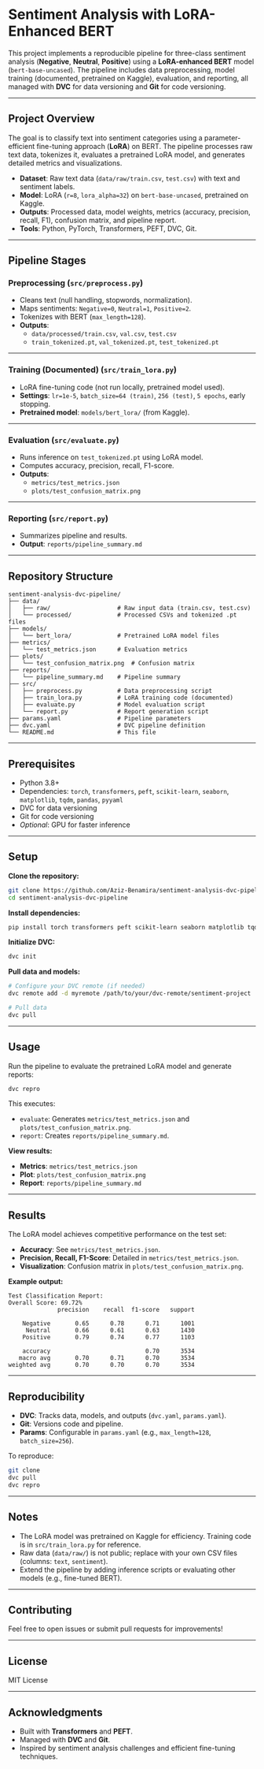 # Sentiment Analysis with LoRA-Enhanced BERT

This project implements a reproducible pipeline for three-class sentiment analysis (**Negative**, **Neutral**, **Positive**) using a **LoRA-enhanced BERT** model (`bert-base-uncased`). The pipeline includes data preprocessing, model training (documented, pretrained on Kaggle), evaluation, and reporting, all managed with **DVC** for data versioning and **Git** for code versioning.

---

## Project Overview

The goal is to classify text into sentiment categories using a parameter-efficient fine-tuning approach (**LoRA**) on BERT. The pipeline processes raw text data, tokenizes it, evaluates a pretrained LoRA model, and generates detailed metrics and visualizations.

- **Dataset**: Raw text data (`data/raw/train.csv`, `test.csv`) with text and sentiment labels.
- **Model**: LoRA (`r=8`, `lora_alpha=32`) on `bert-base-uncased`, pretrained on Kaggle.
- **Outputs**: Processed data, model weights, metrics (accuracy, precision, recall, F1), confusion matrix, and pipeline report.
- **Tools**: Python, PyTorch, Transformers, PEFT, DVC, Git.

---

## Pipeline Stages

### Preprocessing (`src/preprocess.py`)

- Cleans text (null handling, stopwords, normalization).
- Maps sentiments: `Negative=0`, `Neutral=1`, `Positive=2`.
- Tokenizes with BERT (`max_length=128`).
- **Outputs**:
  - `data/processed/train.csv`, `val.csv`, `test.csv`
  - `train_tokenized.pt`, `val_tokenized.pt`, `test_tokenized.pt`

---

### Training (Documented) (`src/train_lora.py`)

- LoRA fine-tuning code (not run locally, pretrained model used).
- **Settings**: `lr=1e-5`, `batch_size=64 (train)`, `256 (test)`, `5 epochs`, early stopping.
- **Pretrained model**: `models/bert_lora/` (from Kaggle).

---

### Evaluation (`src/evaluate.py`)

- Runs inference on `test_tokenized.pt` using LoRA model.
- Computes accuracy, precision, recall, F1-score.
- **Outputs**:
  - `metrics/test_metrics.json`
  - `plots/test_confusion_matrix.png`

---

### Reporting (`src/report.py`)

- Summarizes pipeline and results.
- **Output**: `reports/pipeline_summary.md`

---

## Repository Structure

```
sentiment-analysis-dvc-pipeline/
├── data/
│   ├── raw/                   # Raw input data (train.csv, test.csv)
│   └── processed/             # Processed CSVs and tokenized .pt files
├── models/
│   └── bert_lora/             # Pretrained LoRA model files
├── metrics/
│   └── test_metrics.json      # Evaluation metrics
├── plots/
│   └── test_confusion_matrix.png  # Confusion matrix
├── reports/
│   └── pipeline_summary.md    # Pipeline summary
├── src/
│   ├── preprocess.py          # Data preprocessing script
│   ├── train_lora.py          # LoRA training code (documented)
│   ├── evaluate.py            # Model evaluation script
│   └── report.py              # Report generation script
├── params.yaml                # Pipeline parameters
├── dvc.yaml                   # DVC pipeline definition
└── README.md                  # This file
```

---

## Prerequisites

- Python 3.8+
- Dependencies: `torch`, `transformers`, `peft`, `scikit-learn`, `seaborn`, `matplotlib`, `tqdm`, `pandas`, `pyyaml`
- DVC for data versioning
- Git for code versioning
- *Optional*: GPU for faster inference

---

## Setup

**Clone the repository:**

```bash
git clone https://github.com/Aziz-Benamira/sentiment-analysis-dvc-pipeline.git
cd sentiment-analysis-dvc-pipeline
```

**Install dependencies:**

```bash
pip install torch transformers peft scikit-learn seaborn matplotlib tqdm pandas pyyaml dvc
```

**Initialize DVC:**

```bash
dvc init
```

**Pull data and models:**

```bash
# Configure your DVC remote (if needed)
dvc remote add -d myremote /path/to/your/dvc-remote/sentiment-project

# Pull data
dvc pull
```

---

## Usage

Run the pipeline to evaluate the pretrained LoRA model and generate reports:

```bash
dvc repro
```

This executes:

- `evaluate`: Generates `metrics/test_metrics.json` and `plots/test_confusion_matrix.png`.
- `report`: Creates `reports/pipeline_summary.md`.

**View results:**

- **Metrics**: `metrics/test_metrics.json`
- **Plot**: `plots/test_confusion_matrix.png`
- **Report**: `reports/pipeline_summary.md`

---

## Results

The LoRA model achieves competitive performance on the test set:

- **Accuracy**: See `metrics/test_metrics.json`.
- **Precision, Recall, F1-Score**: Detailed in `metrics/test_metrics.json`.
- **Visualization**: Confusion matrix in `plots/test_confusion_matrix.png`.

**Example output:**

```
Test Classification Report:
Overall Score: 69.72%
              precision    recall  f1-score   support

    Negative       0.65      0.78      0.71      1001
     Neutral       0.66      0.61      0.63      1430
    Positive       0.79      0.74      0.77      1103

    accuracy                           0.70      3534
   macro avg       0.70      0.71      0.70      3534
weighted avg       0.70      0.70      0.70      3534
```

---

## Reproducibility

- **DVC**: Tracks data, models, and outputs (`dvc.yaml`, `params.yaml`).
- **Git**: Versions code and pipeline.
- **Params**: Configurable in `params.yaml` (e.g., `max_length=128`, `batch_size=256`).

To reproduce:

```bash
git clone 
dvc pull
dvc repro
```

---

## Notes

- The LoRA model was pretrained on Kaggle for efficiency. Training code is in `src/train_lora.py` for reference.
- Raw data (`data/raw/`) is not public; replace with your own CSV files (columns: `text`, `sentiment`).
- Extend the pipeline by adding inference scripts or evaluating other models (e.g., fine-tuned BERT).

---

## Contributing

Feel free to open issues or submit pull requests for improvements!

---

## License

MIT License

---

## Acknowledgments

- Built with **Transformers** and **PEFT**.
- Managed with **DVC** and **Git**.
- Inspired by sentiment analysis challenges and efficient fine-tuning techniques.
```

